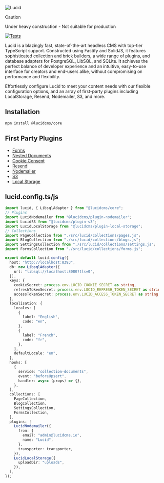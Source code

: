 ![Lucid](https://github.com/ProtoDigitalUK/lucid/blob/master/banner.jpg?raw=true)

> [!CAUTION]
> Under heavy construction - Not suitable for production

[![Tests](https://github.com/ProtoDigitalUK/lucid/actions/workflows/tests.yml/badge.svg)](https://github.com/ProtoDigitalUK/lucid/actions/workflows/tests.yml)

Lucid is a blazingly fast, state-of-the-art headless CMS with top-tier TypeScript support. Constructed using Fastify and SolidJS, it features sophisticated collection and brick builders, a wide range of plugins, and database adapters for PostgreSQL, LibSQL, and SQLite. It achieves the perfect balance of developer experience and an intuitive, easy-to-use interface for creators and end-users alike, without compromising on performance and flexibility.

Effortlessly configure Lucid to meet your content needs with our flexible configuration options, and an array of first-party plugins including LocalStorage, Resend, Nodemailer, S3, and more.

## Installation

```bash
npm install @lucidcms/core
```

## First Party Plugins

- [Forms](https://github.com/ProtoDigitalUK/lucid/tree/master/packages/plugin-forms)
- [Nested Documents](https://github.com/ProtoDigitalUK/lucid/tree/master/packages/plugin-nested-documents)
- [Cookie Consent](https://github.com/ProtoDigitalUK/lucid/tree/master/packages/plugin-cookie-consent)
- [Resend](https://github.com/ProtoDigitalUK/lucid/tree/master/packages/plugin-resend)
- [Nodemailer](https://github.com/ProtoDigitalUK/lucid/tree/master/packages/plugin-nodemailer)
- [S3](https://github.com/ProtoDigitalUK/lucid/tree/master/packages/plugin-s3)
- [Local Storage](https://github.com/ProtoDigitalUK/lucid/tree/master/packages/plugin-local-storage)

## lucid.config.ts/js

```ts
import lucid, { LibsqlAdapter } from "@lucidcms/core";
// Plugins
import LucidNodemailer from "@lucidcms/plugin-nodemailer";
import LucidS3 from "@lucidcms/plugin-s3";
import LucidLocalStorage from "@lucidcms/plugin-local-storage";
// Collections
import PageCollection from "./src/lucid/collections/pages.js";
import BlogCollection from "./src/lucid/collections/blogs.js";
import SettingsCollection from "./src/lucid/collections/settings.js";
import FormsCollection from "./src/lucid/collections/forms.js";

export default lucid.config({
  host: "http://localhost:8393",
  db: new LibsqlAdapter({
    url: "libsql://localhost:8080?tls=0",
  }),
  keys: {
    cookieSecret: process.env.LUCID_COOKIE_SECRET as string,
    refreshTokenSecret: process.env.LUCID_REFRESH_TOKEN_SECRET as string,
    accessTokenSecret: process.env.LUCID_ACCESS_TOKEN_SECRET as string,
  },
  localisation: {
    locales: [
      {
        label: "English",
        code: "en",
      },
      {
        label: "French",
        code: "fr",
      },
    ],
    defaultLocale: "en",
  },
  hooks: [
    {
      service: "collection-documents",
      event: "beforeUpsert",
      handler: async (props) => {},
    },
  ],
  collections: [
    PageCollection,
    BlogCollection,
    SettingsCollection,
    FormsCollection,
  ],
  plugins: [
    LucidNodemailer({
      from: {
        email: "admin@lucidcms.io",
        name: "Lucid",
      },
      transporter: transporter,
    }),
    LucidLocalStorage({
      uploadDir: "uploads",
    }),
  ],
});
```

